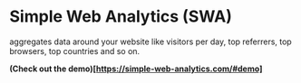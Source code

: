 # Simple Web Analytics (SWA)

aggregates data around your website like visitors per day, top referrers, top browsers, top countries and so on.

**(Check out the demo)[https://simple-web-analytics.com/#demo]**
